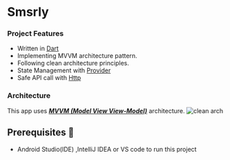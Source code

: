  # Smsrly
 
### Project Features

- Written in [Dart](https://dart.dev/)
- Implementing MVVM architecture pattern.
- Following clean architecture principles.
- State Management with [Provider](https://pub.dev/packages/provider)
- Safe API call with [Http](https://pub.dev/packages/http)

### Architecture 
This app uses [***MVVM (Model View View-Model)***](https://developer.android.com/jetpack/docs/guide#recommended-app-arch) architecture.
![clean arch](https://user-images.githubusercontent.com/54749693/201477289-bc3cadc5-1db2-448c-9079-3899747fcc7c.jpg)

## Prerequisites 📝
-  Android Studio(IDE) ,IntelliJ IDEA or VS code to run this project
